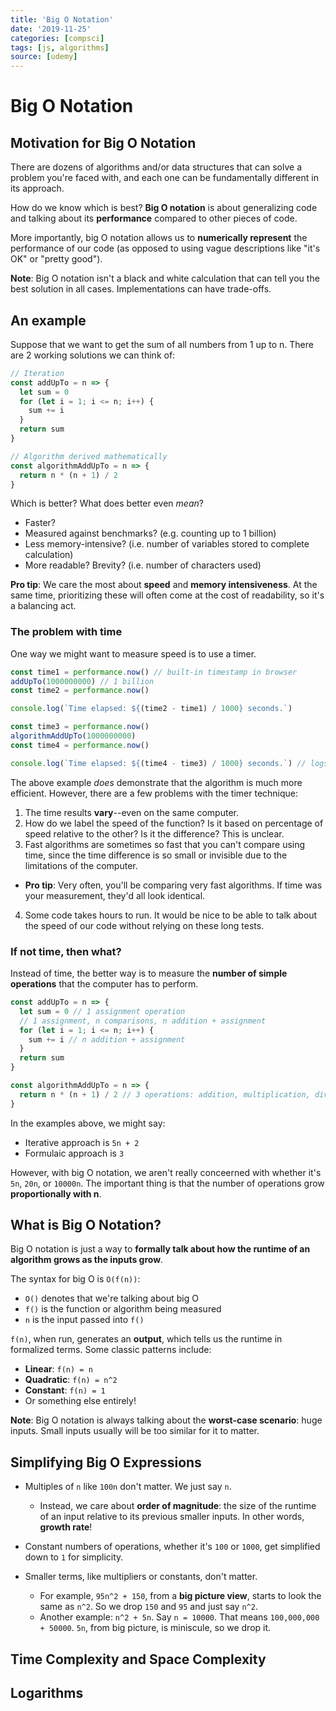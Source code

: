 ```yaml
---
title: 'Big O Notation'
date: '2019-11-25'
categories: [compsci]
tags: [js, algorithms]
source: [udemy]
---
```


# Big O Notation

## Motivation for Big O Notation

There are dozens of algorithms and/or data structures that can solve a problem you're faced with, and each one can be fundamentally different in its approach.

How do we know which is best? **Big O notation** is about generalizing code and talking about its **performance** compared to other pieces of code.

More importantly, big O notation allows us to **numerically represent** the performance of our code (as opposed to using vague descriptions like "it's OK" or "pretty good").

**Note**: Big O notation isn't a black and white calculation that can tell you the best solution in all cases. Implementations can have trade-offs.

## An example

Suppose that we want to get the sum of all numbers from 1 up to n. There are 2 working solutions we can think of:

```js
// Iteration
const addUpTo = n => {
  let sum = 0
  for (let i = 1; i <= n; i++) {
    sum += i
  }
  return sum
}

// Algorithm derived mathematically
const algorithmAddUpTo = n => {
  return n * (n + 1) / 2
}
```

Which is better? What does better even *mean*?
* Faster?
* Measured against benchmarks? (e.g. counting up to 1 billion)
* Less memory-intensive? (i.e. number of variables stored to complete calculation)
* More readable? Brevity? (i.e. number of characters used)

**Pro tip**: We care the most about **speed** and **memory intensiveness**. At the same time, prioritizing these will often come at the cost of readability, so it's a balancing act.

### The problem with time

One way we might want to measure speed is to use a timer.

```js
const time1 = performance.now() // built-in timestamp in browser
addUpTo(1000000000) // 1 billion
const time2 = performance.now()

console.log(`Time elapsed: ${(time2 - time1) / 1000} seconds.`)

const time3 = performance.now()
algorithmAddUpTo(1000000000)
const time4 = performance.now()

console.log(`Time elapsed: ${(time4 - time3) / 1000} seconds.`) // logs MUCH less
```

The above example *does* demonstrate that the algorithm is much more efficient. However, there are a few problems with the timer technique:
1. The time results **vary**--even on the same computer.
2. How do we label the speed of the function? Is it based on percentage of speed relative to the other? Is it the difference? This is unclear.
3. Fast algorithms are sometimes so fast that you can't compare using time, since the time difference is so small or invisible due to the limitations of the computer.
  * **Pro tip**: Very often, you'll be comparing very fast algorithms. If time was your measurement, they'd all look identical.
4. Some code takes hours to run. It would be nice to be able to talk about the speed of our code without relying on these long tests.

### If not time, then what?

Instead of time, the better way is to measure the **number of simple operations** that the computer has to perform.

```js
const addUpTo = n => {
  let sum = 0 // 1 assignment operation
  // 1 assignment, n comparisons, n addition + assignment
  for (let i = 1; i <= n; i++) {
    sum += i // n addition + assignment
  }
  return sum
}

const algorithmAddUpTo = n => {
  return n * (n + 1) / 2 // 3 operations: addition, multiplication, division!
}
```

In the examples above, we might say:
* Iterative approach is `5n + 2`
* Formulaic approach is `3`

However, with big O notation, we aren't really conceerned with whether it's `5n`, `20n`, or `10000n`. The important thing is that the number of operations grow **proportionally with n**.

## What is Big O Notation?

Big O notation is just a way to **formally talk about how the runtime of an algorithm grows as the inputs grow**.

The syntax for big O is `O(f(n))`:
* `O()` denotes that we're talking about big O
* `f()` is the function or algorithm being measured
* `n` is the input passed into `f()`

`f(n)`, when run, generates an **output**, which tells us the runtime in formalized terms. Some classic patterns include:
* **Linear**: `f(n) = n`
* **Quadratic**: `f(n) = n^2`
* **Constant**: `f(n) = 1`
* Or something else entirely!

**Note**: Big O notation is always talking about the **worst-case scenario**: huge inputs. Small inputs usually will be too similar for it to matter.

## Simplifying Big O Expressions

* Multiples of `n` like `100n` don't matter. We just say `n`.
  * Instead, we care about **order of magnitude**: the size of the runtime of an input relative to its previous smaller inputs. In other words, **growth rate**!

* Constant numbers of operations, whether it's `100` or `1000`, get simplified down to `1` for simplicity.

* Smaller terms, like multipliers or constants, don't matter.
  * For example, `95n^2 + 150`, from a **big picture view**, starts to look the same as `n^2`. So we drop `150` and `95` and just say `n^2`.
  * Another example: `n^2 + 5n`. Say `n = 10000`. That means `100,000,000 + 50000`. `5n`, from big picture, is miniscule, so we drop it. 

## Time Complexity and Space Complexity

## Logarithms
